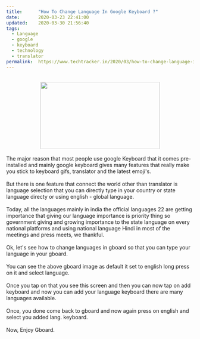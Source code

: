 ```yaml
---
title:		"How To Change Language In Google Keyboard ?"
date:		2020-03-23 22:41:00
updated:	2020-03-30 21:56:40
tags: 
  - Language
  - google
  - keyboard
  - technology
  - translator	
permalink:	https://www.techtracker.in/2020/03/how-to-change-language-in-google.html
---
```


<div><br><div class="separator" style="clear: both; text-align: center;"><a href="https://lh3.googleusercontent.com/-Ojs134hBH70/XoIduxxI6sI/AAAAAAAABSI/E05U-_lrqK87nwt7ryDS_3aVQFFYG4nhQCLcBGAsYHQ/s1600/IMG_20200111_105332_780-02-20.jpeg" imageanchor="1" style="margin-left: 1em; margin-right: 1em;"><img src="https://lh3.googleusercontent.com/-Ojs134hBH70/XoIduxxI6sI/AAAAAAAABSI/E05U-_lrqK87nwt7ryDS_3aVQFFYG4nhQCLcBGAsYHQ/s1600/IMG_20200111_105332_780-02-20.jpeg" border="0" data-original-width="1280" data-original-height="720" width="320" height="180"></a></div></div><div><br></div>The major reason that most people use google Keyboard that it comes pre-installed and mainly google keyboard gives many features that really make you stick to keyboard gifs, translator and the latest emoji's.<div><br></div><div>But there is one feature that connect the world other than translator is language selection that you can directly type in your country or state language directy or using english - global language.</div><div><br></div><div>Today, all the languages mainly in india the official languages 22 are getting importance that giving our language importance is priority thing so government giving and growing importance to the state language on every national platforms and using national language Hindi in most of the meetings and press meets, we thankful.</div><div><br></div><div>Ok, let's see how to change languages in gboard so that you can type your language in your gboard.</div><div><br></div><div>You can see the above gboard image as default it set to english long press on it and select language.</div><div><br></div><div>Once you tap on that you see this screen and then you can now tap on add keyboard and now you can add your language keyboard there are many languages available.</div><div><br></div><div>Once, you done come back to gboard and now again press on english and select you added lang. keyboard.</div><div><br></div><div>Now, Enjoy Gboard.</div><div><br></div><div><br></div>
<!-- no comments on this post -->